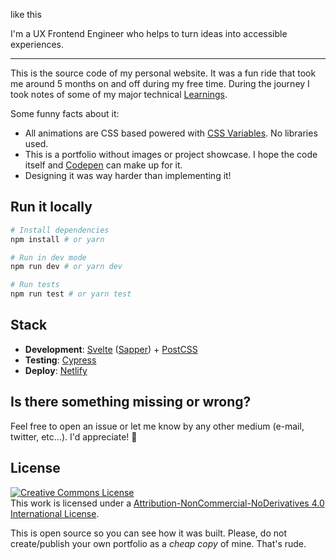 like this

I'm a UX Frontend Engineer who helps to turn ideas into accessible experiences.

----

This is the source code of my personal website. It was a fun ride that took me around 5 months on and off during my free time. During the journey I took notes of some of my major technical [Learnings](LEARNINGS.md). 

Some funny facts about it:
- All animations are CSS based powered with [CSS Variables](https://developer.mozilla.org/en-US/docs/Web/CSS/--*). No libraries used.
- This is a portfolio without images or project showcase. I hope the code itself and [Codepen](https://codepen.io/sandrina-p) can make up for it.
- Designing it was way harder than implementing it!

## Run it locally

```bash
# Install dependencies
npm install # or yarn

# Run in dev mode
npm run dev # or yarn dev

# Run tests
npm run test # or yarn test
```

## Stack
- **Development**: [Svelte](https://svelte.dev/) ([Sapper](https://sapper.svelte.dev/)) + [PostCSS](https://postcss.org/)
- **Testing**: [Cypress](https://www.cypress.io/)
- **Deploy**: [Netlify](https://www.netlify.com/)


## Is there something missing or wrong?
Feel free to open an issue or let me know by any other medium (e-mail, twitter, etc...). I'd appreciate! 🙌

## License

<a rel="license" href="https://creativecommons.org/licenses/by-nc-nd/4.0/"><img alt="Creative Commons License" style="border-width:0" src="https://i.creativecommons.org/l/by-nc-nd/4.0/88x31.png" /></a><br />
This work is licensed under a <a rel="license" href="https://creativecommons.org/licenses/by-nc-nd/4.0/">Attribution-NonCommercial-NoDerivatives 4.0 International License</a>.

This is open source so you can see how it was built. Please, do not create/publish your own portfolio as a _cheap copy_ of mine. That's rude.
